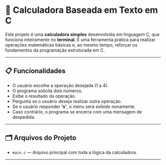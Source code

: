 # 🧮 Calculadora Baseada em Texto em C

Este projeto é uma **calculadora simples** desenvolvida em linguagem C, que funciona inteiramente no **terminal**. É uma ferramenta prática para realizar operações matemáticas básicas e, ao mesmo tempo, reforçar os fundamentos da programação estruturada em C.

---

## 📋 Funcionalidades
- O usuário escolhe a operação desejada (1 a 4).  
- O programa solicita dois números.  
- Exibe o resultado da operação.  
- Pergunta se o usuário deseja realizar outra operação.  
- Se o usuário responder **'s'**, o menu será exibido novamente.  
- Caso contrário, o programa se encerra com uma mensagem de despedida.

---

## 🗂️ Arquivos do Projeto

- `main.c` — Arquivo principal com toda a lógica da calculadora.

---
